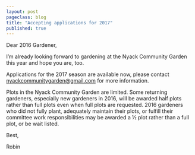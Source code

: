 ```yaml
---
layout: post
pageclass: blog
title: "Accepting applications for 2017"
published: true
---
```

Dear 2016 Gardener,

I’m already looking forward to gardening at the Nyack Community Garden this year and hope you are, too.

Applications for the 2017 season are available now, please contact [nyackcommunitygarden@gmail.com](mailto:nyackcommunitygarden@gmail.com) for more information.

Plots in the Nyack Community Garden are limited.  Some returning gardeners, especially new gardeners in 2016, will be awarded half plots rather than full plots even when full plots are requested.  2016 gardeners who did not fully plant, adequately maintain their plots, or fulfill their committee work responsibilities may be awarded a ½ plot rather than a full plot, or be wait listed.

Best,

Robin
